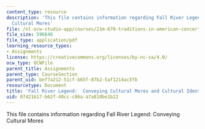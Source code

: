 ```yaml
---
content_type: resource
description: 'This file contains information regarding Fall River Legend:  Conveying
  Cultural Mores'
file: /ol-ocw-studio-app/courses/21m-670-traditions-in-american-concert-dance-gender-and-autobiography-spring-2008/07421617b62f40ccc86aa7a810be1b22_MIT21M_670S08_chao_fall.pdf
file_size: 596646
file_type: application/pdf
learning_resource_types:
- Assignments
license: https://creativecommons.org/licenses/by-nc-sa/4.0/
ocw_type: OCWFile
parent_title: Assignments
parent_type: CourseSection
parent_uid: bef7a212-51cf-b65f-87b2-5af1214ac5fb
resourcetype: Document
title: 'Fall River Legend:  Conveying Cultural Mores and Cultural Identity'
uid: 07421617-b62f-40cc-c86a-a7a810be1b22
---
```

This file contains information regarding Fall River Legend:  Conveying Cultural Mores